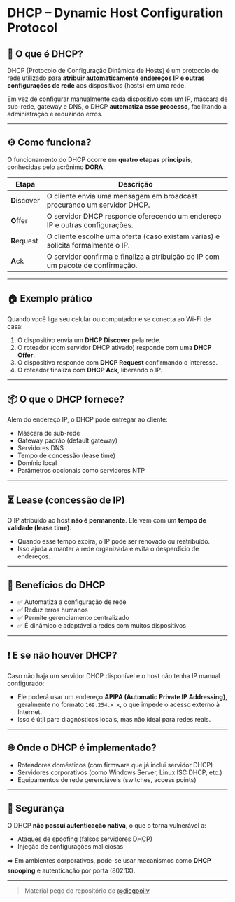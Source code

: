# DHCP – Dynamic Host Configuration Protocol

## 📌 O que é DHCP?

DHCP (Protocolo de Configuração Dinâmica de Hosts) é um protocolo de rede utilizado para **atribuir automaticamente endereços IP e outras configurações de rede** aos dispositivos (hosts) em uma rede.

Em vez de configurar manualmente cada dispositivo com um IP, máscara de sub-rede, gateway e DNS, o DHCP **automatiza esse processo**, facilitando a administração e reduzindo erros.

---

## ⚙️ Como funciona?

O funcionamento do DHCP ocorre em **quatro etapas principais**, conhecidas pelo acrônimo **DORA**:

| Etapa        | Descrição                                                                       |
| ------------ | ------------------------------------------------------------------------------- |
| **D**iscover | O cliente envia uma mensagem em broadcast procurando um servidor DHCP.          |
| **O**ffer    | O servidor DHCP responde oferecendo um endereço IP e outras configurações.      |
| **R**equest  | O cliente escolhe uma oferta (caso existam várias) e solicita formalmente o IP. |
| **A**ck      | O servidor confirma e finaliza a atribuição do IP com um pacote de confirmação. |

---

## 🏠 Exemplo prático

Quando você liga seu celular ou computador e se conecta ao Wi-Fi de casa:

1. O dispositivo envia um **DHCP Discover** pela rede.
2. O roteador (com servidor DHCP ativado) responde com uma **DHCP Offer**.
3. O dispositivo responde com **DHCP Request** confirmando o interesse.
4. O roteador finaliza com **DHCP Ack**, liberando o IP.

---

## 📦 O que o DHCP fornece?

Além do endereço IP, o DHCP pode entregar ao cliente:

- Máscara de sub-rede
- Gateway padrão (default gateway)
- Servidores DNS
- Tempo de concessão (lease time)
- Domínio local
- Parâmetros opcionais como servidores NTP

---

## ⏳ Lease (concessão de IP)

O IP atribuído ao host **não é permanente**. Ele vem com um **tempo de validade (lease time)**.

- Quando esse tempo expira, o IP pode ser renovado ou reatribuído.
- Isso ajuda a manter a rede organizada e evita o desperdício de endereços.

---

## 🧠 Benefícios do DHCP

- ✅ Automatiza a configuração de rede
- ✅ Reduz erros humanos
- ✅ Permite gerenciamento centralizado
- ✅ É dinâmico e adaptável a redes com muitos dispositivos

---

## ❗ E se não houver DHCP?

Caso não haja um servidor DHCP disponível e o host não tenha IP manual configurado:

- Ele poderá usar um endereço **APIPA (Automatic Private IP Addressing)**, geralmente no formato `169.254.x.x`, o que impede o acesso externo à Internet.
- Isso é útil para diagnósticos locais, mas não ideal para redes reais.

---

## 🌐 Onde o DHCP é implementado?

- Roteadores domésticos (com firmware que já inclui servidor DHCP)
- Servidores corporativos (como Windows Server, Linux ISC DHCP, etc.)
- Equipamentos de rede gerenciáveis (switches, access points)

---

## 🔐 Segurança

O DHCP **não possui autenticação nativa**, o que o torna vulnerável a:

- Ataques de spoofing (falsos servidores DHCP)
- Injeção de configurações maliciosas

➡️ Em ambientes corporativos, pode-se usar mecanismos como **DHCP snooping** e autenticação por porta (802.1X).

---


> Material pego do repositório do <a href="https://github.com/mercuriohg/IFRS2025/blob/main/cn/aulas/Dhcp.md?plain=1">@diegooilv</a>
